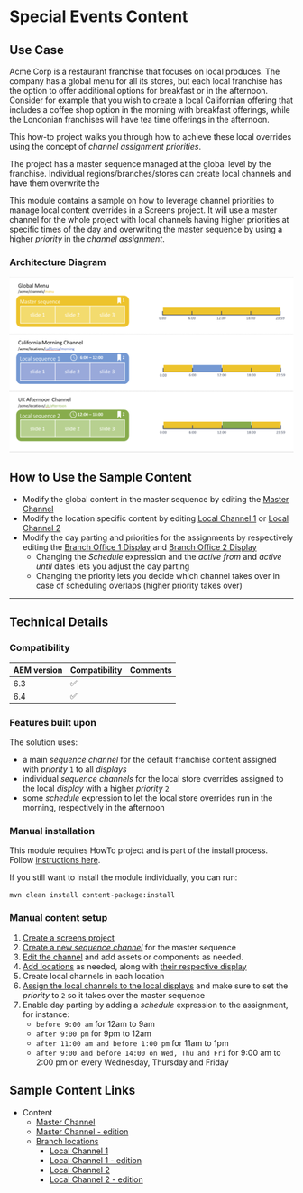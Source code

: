 Special Events Content
======================

Use Case
--------
Acme Corp is a restaurant franchise that focuses on local produces. The company has a global menu for all its stores, but each local franchise has the option to offer additional options for breakfast or in the afternoon. Consider for example that you wish to create a local Californian offering that includes a coffee shop option in the morning with breakfast offerings, while the Londonian franchises will have tea time offerings in the afternoon.

This how-to project walks you through how to achieve these local overrides using the concept of _channel assignment priorities_.

The project has a master sequence managed at the global level by the franchise.
Individual regions/branches/stores can create local channels and have them overwrite the

This module contains a sample on how to leverage channel priorities to manage local content overrides in a Screens project.
It will use a master channel for the whole project with local channels having higher priorities at specific times of the day and overwriting the master sequence by using a higher _priority_ in the _channel assignment_.

### Architecture Diagram

![Channel Assignment Priority Architecture Diagram](diagram.png)

How to Use the Sample Content
-----------------------------

- Modify the global content in the master sequence by editing the [Master Channel](http://localhost:4502/screens.html/content/screens/screens-howto/channels/special-event-channel-priority/master-channel)
- Modify the location specific content by editing [Local Channel 1](http://localhost:4502/content/screens/screens-howto/locations/special-event-channel-priority/branch-office-1/local) or [Local Channel 2](http://localhost:4502/content/screens/screens-howto/locations/special-event-channel-priority/branch-office-2/local)
- Modify the day parting and priorities for the assignments by respectively editing the [Branch Office 1 Display](http://localhost:4502/screens/dashboard/display.html/content/screens/screens-howto/locations/special-event-channel-priority/branch-office-1/main-display) and [Branch Office 2 Display](http://localhost:4502/screens/dashboard/display.html/content/screens/screens-howto/locations/special-event-channel-priority/branch-office-2/main-display)
    - Changing the _Schedule_ expression and the _active from_ and _active until_ dates lets you adjust the day parting
    - Changing the priority lets you decide which channel takes over in case of scheduling overlaps (higher priority takes over)

---

Technical Details
-----------------

### Compatibility

AEM version|Compatibility     |Comments
-----------|------------------|--------
6.3        |:white_check_mark:|
6.4        |:white_check_mark:|

### Features built upon

The solution uses:
- a main _sequence channel_ for the default franchise content assigned with _priority_ `1` to all _displays_
- individual _sequence channels_ for the local store overrides assigned to the local _display_ with a higher _priority_ `2`
- some _schedule_ expression to let the local store overrides run in the morning, respectively in the afternoon

### Manual installation

This module requires HowTo project and is part of the install process. Follow [instructions here](../../README.md).

If you still want to install the module individually, you can run:

```
mvn clean install content-package:install
```

### Manual content setup

1. [Create a screens project](https://helpx.adobe.com/experience-manager/6-4/sites/authoring/using/creating-a-screens-project.html)
0. [Create a new _sequence channel_](https://helpx.adobe.com/experience-manager/6-4/sites/authoring/using/managing-channels.html#CreatingaNewChannel) for the master sequence
0. [Edit the channel](https://helpx.adobe.com/experience-manager/6-4/sites/authoring/using/managing-channels.html#WorkingwithChannels) and add assets or components as needed.
0. [Add locations](https://helpx.adobe.com/experience-manager/6-4/sites/authoring/using/managing-locations.html#CreatingaNewLocation) as needed, along with [their respective display](https://helpx.adobe.com/experience-manager/6-4/sites/authoring/using/managing-displays.html#CreatingaNewDisplay)
0. Create local channels in each location
0. [Assign the local channels to the local displays](https://helpx.adobe.com/experience-manager/6-4/sites/authoring/using/channel-assignment.html) and make sure to set the _priority_ to `2` so it takes over the master sequence
0. Enable day parting by adding a _schedule_ expression to the assignment, for instance:
    - `before 9:00 am` for 12am to 9am
    - `after 9:00 pm` for 9pm to 12am
    - `after 11:00 am and before 1:00 pm` for 11am to 1pm
    - `after 9:00 and before 14:00 on Wed, Thu and Fri` for 9:00 am to 2:00 pm on every Wednesday, Thursday and Friday

Sample Content Links
--------------------

+ Content
    + [Master Channel](http://localhost:4502/screens.html/content/screens/screens-howto/channels/special-event-channel-priority/master-channel)
    + [Master Channel - edition](http://localhost:4502/editor.html/content/screens/screens-howto/channels/special-event-channel-priority/master-channel.html)
    + [Branch locations](http://localhost:4502/screens.html/content/screens/screens-howto/locations/special-event-channel-priority)
        + [Local Channel 1](http://localhost:4502/screens.html/content/screens/screens-howto/locations/special-event-channel-priority/branch-office-1/local)
        + [Local Channel 1 - edition](http://localhost:4502/editor.html/content/screens/screens-howto/locations/special-event-channel-priority/branch-office-1/local.html)
        + [Local Channel 2](http://localhost:4502/screens.html/content/screens/screens-howto/locations/special-event-channel-priority/branch-office-2/local)
        + [Local Channel 2 - edition](http://localhost:4502/editor.html/content/screens/screens-howto/locations/special-event-channel-priority/branch-office-2/local.html)
